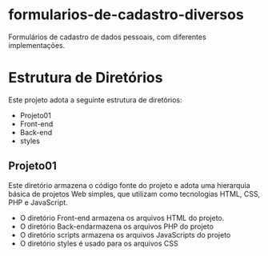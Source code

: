 # formularios-de-cadastro-diversos
Formulários de cadastro de dados pessoais, com diferentes implementações.

# Estrutura de Diretórios

Este projeto adota a seguinte estrutura de diretórios:
 - Projeto01
  - Front-end
  - Back-end
  - styles

## Projeto01

Este diretório armazena o código fonte do projeto e adota uma hierarquia básica de projetos Web simples, que utilizam como tecnologias HTML, CSS, PHP e JavaScript.
- O diretório Front-end armazena os arquivos HTML do projeto.
- O diretório Back-endarmazena os arquivos PHP do projeto
- O diretório scripts armazena os arquivos JavaScripts do projeto
- O diretório styles é usado para os arquivos CSS
